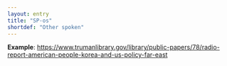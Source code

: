 ```yaml
---
layout: entry
title: "SP-os"
shortdef: "Other spoken"
---
```


**Example**: <https://www.trumanlibrary.gov/library/public-papers/78/radio-report-american-people-korea-and-us-policy-far-east>

<!-- details -->

<!-- START GENERATED SCREENSHOT GALLERY -->
<!-- END GENERATED SCREENSHOT GALLERY -->
